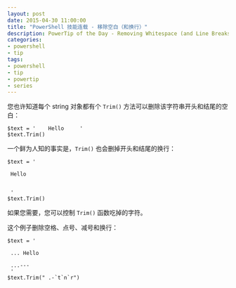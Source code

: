 ```yaml
---
layout: post
date: 2015-04-30 11:00:00
title: "PowerShell 技能连载 - 移除空白（和换行）"
description: PowerTip of the Day - Removing Whitespace (and Line Breaks)
categories:
- powershell
- tip
tags:
- powershell
- tip
- powertip
- series
---
```

您也许知道每个 string 对象都有个 `Trim()` 方法可以删除该字符串开头和结尾的空白：

    $text = '    Hello     '
    $text.Trim()

一个鲜为人知的事实是，`Trim()` 也会删掉开头和结尾的换行：

    $text = '

     Hello


     '
    $text.Trim()

如果您需要，您可以控制 `Trim()` 函数吃掉的字符。

这个例子删除空格、点号、减号和换行：

    $text = '

     ... Hello

     ...---
     '
    $text.Trim(" .-`t`n`r")

<!--本文国际来源：[Removing Whitespace (and Line Breaks)](http://community.idera.com/powershell/powertips/b/tips/posts/removing-whitespace-and-line-breaks)-->
